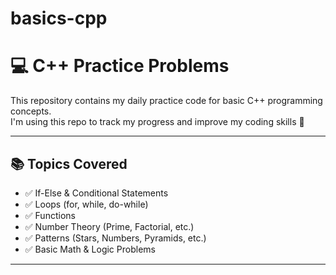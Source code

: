 # basics-cpp
# 💻 C++ Practice Problems

This repository contains my daily practice code for basic C++ programming concepts.  
I'm using this repo to track my progress and improve my coding skills 💪

---

## 📚 Topics Covered

- ✅ If-Else & Conditional Statements
- ✅ Loops (for, while, do-while)
- ✅ Functions
- ✅ Number Theory (Prime, Factorial, etc.)
- ✅ Patterns (Stars, Numbers, Pyramids, etc.)
- ✅ Basic Math & Logic Problems

---
